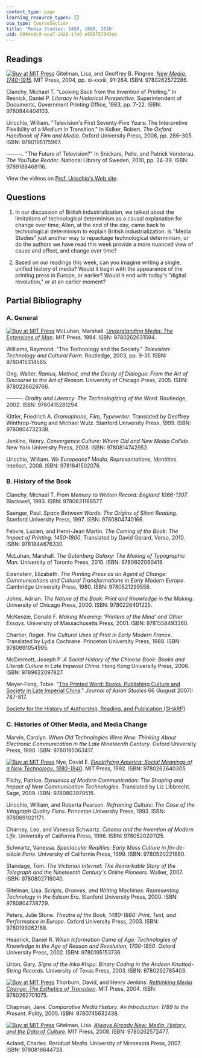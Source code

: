 ```yaml
---
content_type: page
learning_resource_types: []
ocw_type: CourseSection
title: 'Media Studies: 1450, 1890, 2010'
uid: 0064e8c9-eca7-1428-1fe6-e565757943eb
---
```


Readings
--------

[![Buy at MIT Press](/images/mp_logo.gif)](https://mitpress.mit.edu/9780262572286) Gitelman, Lisa, and Geoffrey B. Pingree. [_New Media, 1740-1915_](https://mitpress.mit.edu/9780262572286). MIT Press, 2004, pp. xi-xxxiii, 91-264. ISBN: 9780262572286.

Clanchy, Michael T. "Looking Back from the Invention of Printing." In Resnick, Daniel P. _Literacy in Historical Perspective_. Superintendent of Documents, Government Printing Office, 1983, pp. 7-22. ISBN: 9780844404103.

Uricchio, William. "Television's First Seventy-Five Years: The Interpretive Flexibility of a Medium in Transition." In Kolker, Robert. _The Oxford Handbook of Film and Media_. Oxford University Press, 2008, pp. 286–305. ISBN: 9780195175967.

———. "The Future of Television?" In Snickars, Pelle, and Patrick Vonderau. _The YouTube Reader_. National Library of Sweden, 2010, pp. 24-39. ISBN: 9789188468116.

View the videos on [Prof. Uricchio's Web site](http://uricchio.wordpress.com/).

Questions
---------

1.  In our discussion of British industrialization, we talked about the limitations of technological determinism as a causal explanation for change over time; Allen, at the end of the day, came back to technological determinism to explain British industrialization. Is "Media Studies" just another way to repackage technological determinism, or do the authors we have read this week provide a more nuanced view of cause and effect, and change over time?
    
2.  Based on our readings this week, can you imagine writing a single, unified history of media? Would it begin with the appearance of the printing press in Europe, or earlier? Would it end with today's "digital revolution," or at an earlier moment?
    

Partial Bibliography
--------------------

### A. General

[![Buy at MIT Press](/images/mp_logo.gif)](https://mitpress.mit.edu/9780262631594) McLuhan, Marshall. [_Understanding Media: The Extensions of Man_](https://mitpress.mit.edu/9780262631594). MIT Press, 1994. ISBN: 9780262631594.

Williams, Raymond. "The Technology and the Society." _Television: Technology and Cultural Form_. Routledge, 2003, pp. 9-31. ISBN: 9780415314565.

Ong, Walter. _Ramus, Method, and the Decay of Dialogue: From the Art of Discourse to the Art of Reason_. University of Chicago Press, 2005. ISBN: 9780226629766.

———. _Orality and Literacy: The Technologizing of the Word_. Routledge, 2002. ISBN: 9780415281294.

Kittler, Friedrich A. _Gramophone, Film, Typewriter_. Translated by Geoffrey Winthrop-Young and Michael Wutz. Stanford University Press, 1999. ISBN: 9780804732338.

Jenkins, Henry. _Convergence Culture: Where Old and New Media Collide_. New York University Press, 2008. ISBN: 9780814742952.

Uricchio, William. _We Europeans? Media, Representations, Identities_. Intellect, 2008. ISBN: 9781841502076.

### B. History of the Book

Clanchy, Michael T. _From Memory to Written Record: England 1066-1307_. Blackwell, 1993. ISBN: 9780631168577.

Saenger, Paul. _Space Between Words: The Origins of Silent Reading_. Stanford University Press, 1997. ISBN: 9780804740166.

Febvre, Lucien, and Henri-Jean Martin. _The Coming of the Book: The Impact of Printing, 1450-1800_. Translated by David Gerard. Verso, 2010. ISBN: 9781844676330.

McLuhan, Marshall. _The Gutenberg Galaxy: The Making of Typographic Man_. University of Toronto Press, 2010. ISBN: 9780802060419.

Eisenstein, Elizabeth. _The Printing Press as an Agent of Change: Communications and Cultural Transformations in Early Modern Europe_. Cambridge University Press, 1980. ISBN: 9780521299558.

Johns, Adrian. _The Nature of the Book: Print and Knowledge in the Making_. University of Chicago Press, 2000. ISBN: 9780226401225.

McKenzie, Donald F. _Making Meaning: 'Printers of the Mind' and Other Essays_. University of Massachusetts Press, 2001. ISBN: 9781558493360.

Chartier, Roger. _The Cultural Uses of Print in Early Modern France_. Translated by Lydia Cochrane. Princeton University Press, 1988. ISBN: 9780691054995.

McDermott, Joseph P. _A Social History of the Chinese Book: Books and Literati Culture in Late Imperial China_. Hong Kong University Press, 2006. ISBN: 9789622097827.

Meyer-Fong, Tobie. "[The Printed Word: Books, Publishing Culture and Society in Late Imperial China](http://dx.doi.org/10.1017/S0021911807000964)." _Journal of Asian Studies_ 66 (August 2007): 787-817.

[Society for the History of Authorship, Reading, and Publication (SHARP)](http://www.sharpweb.org/)

### C. Histories of Other Media, and Media Change

Marvin, Carolyn. _When Old Technologies Were New: Thinking About Electronic Communication in the Late Nineteenth Century_. Oxford University Press, 1990. ISBN: 9780195063417.

[![Buy at MIT Press](/images/mp_logo.gif)](https://mitpress.mit.edu/9780262640305) Nye, David E. [_Electrifying America: Social Meanings of a New Technology, 1880-1940_](https://mitpress.mit.edu/9780262640305). MIT Press, 1992. ISBN: 9780262640305.

Flichy, Patrice. _Dynamics of Modern Communication: The Shaping and Impact of New Communication Technologies_. Translated by Liz Libbrecht. Sage, 2009. ISBN: 9780803978515.

Uricchio, William, and Roberta Pearson. _Reframing Culture: The Case of the Vitagraph Quality Films_. Princeton University Press, 1993. ISBN: 9780691021171.

Charney, Leo, and Vanessa Schwartz. _Cinema and the Invention of Modern Life_. University of California Press, 1996. ISBN: 9780520201125.

Schwartz, Vanessa. _Spectacular Realities: Early Mass Culture in fin-de-siècle Paris_. University of California Press, 1999. ISBN: 9780520221680.

Standage, Tom. _The Victorian Internet: The Remarkable Story of the Telegraph and the Nineteenth Century's Online Pioneers_. Walker, 2007. ISBN: 9780802716040.

Gitelman, Lisa. _Scripts, Grooves, and Writing Machines: Representing Technology in the Edison Era_. Stanford University Press, 2000. ISBN: 9780804738729.

Peters, Julie Stone. _Theatre of the Book, 1480-1880: Print, Text, and Performance in Europe_. Oxford University Press, 2003. ISBN: 9780199262168.

Headrick, Daniel R. _When Information Came of Age: Technologies of Knowledge in the Age of Reason and Revolution, 1700-1850_. Oxford University Press, 2002. ISBN: 9780195153736.

Urton, Gary. _Signs of the Inka Khipu: Binary Coding in the Andean Knotted-String Records_. University of Texas Press, 2003. ISBN: 9780292785403.

[![Buy at MIT Press](/images/mp_logo.gif)](https://mitpress.mit.edu/9780262701075) Thorburn, David, and Henry Jenkins. [_Rethinking Media Change: The Esthetics of Transition_](https://mitpress.mit.edu/9780262701075). MIT Press, 2004. ISBN: 9780262701075.

Chapman, Jane. _Comparative Media History: An Introduction: 1789 to the Present_. Polity, 2005. ISBN: 9780745632438.

[![Buy at MIT Press](/images/mp_logo.gif)](https://mitpress.mit.edu/9780262572477) Gitelman, Lisa. [_Always Already New: Media, History, and the Data of Culture_](https://mitpress.mit.edu/9780262572477). MIT Press, 2008. ISBN: 9780262572477.

Acland, Charles. _Residual Media_. University of Minnesota Press, 2007. ISBN: 9780816644728.